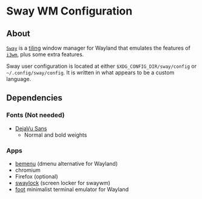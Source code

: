 # Sway WM Configuration

## About

[`Sway`](https://swaywm.org) is a [tiling](https://en.wikipedia.org/wiki/Tiling_window_manager) window manager for Wayland that emulates the features of [`i3wm`](https://i3wm.org/), plus some extra features.

Sway user configuration is located at either `$XDG_CONFIG_DIR/sway/config` or `~/.config/sway/config`. It is written in what appears to be a custom language. 

## Dependencies

### Fonts (Not needed)

* [DejaVu Sans](https://dejavu-fonts.github.io)
    * Normal and bold weights

### Apps

* [bemenu](https://github.com/cloudef/bemenu) (dmenu alternative for Wayland)
* chromium
* Firefox (optional)
* [swaylock](https://github.com/swaywm/swaylock) (screen locker for swaywm)
* [foot](https://codeberg.org/dnkl/foot) minimalist terminal emulator for Wayland
